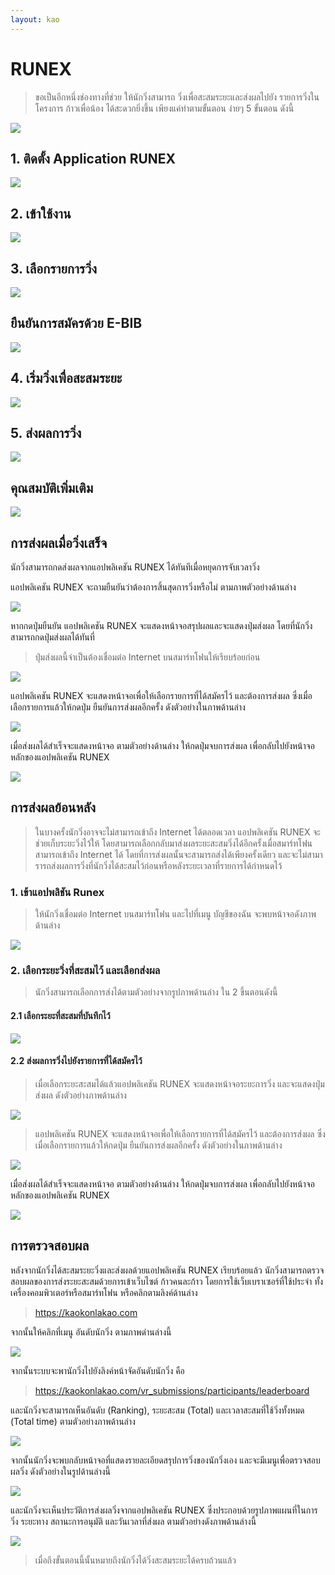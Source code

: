 ```yaml
---
layout: kao
---
```


# RUNEX 
> ขอเป็นอีกหนึ่งช่องทางที่ช่วย ให้นักวิ่งสามารถ วิ่งเพื่อสะสมระยะและส่งผลไปยัง รายการวิ่งในโครงการ ก้าวเพื่อน้อง ได้สะดวกยิ่งขึ้น เพียงแค่ทำตามขั้นตอน ง่ายๆ 5 ขั้นตอน ดังนี้

![](img/kao1.png)

## 1. ติดตั้ง Application RUNEX

![](img/kao2.png)

## 2. เข้าใช้งาน

![](img/kao3.png)

## 3. เลือกรายการวิ่ง

![](img/kao4.png)

## ยืนยันการสมัครด้วย E-BIB

![](img/kao5.png)

## 4. เริ่มวิ่งเพื่อสะสมระยะ

![](img/kao6.png)

## 5. ส่งผลการวิ่ง

![](img/kao7.png)

## คุณสมบัติเพิ่มเติม

![](img/kao8.png)

## การส่งผลเมื่อวิ่งเสร็จ

นักวิ่งสามารถกดส่งผลจากแอปพลิเคชัน RUNEX ได้ทันทีเมื่อหยุดการจับเวลาวิ่ง

แอปพลิเคชัน RUNEX จะถามยืนยันว่าต้องการสิ้นสุดการวิ่งหรือไม่ ตามภาพตัวอย่างด้านล่าง

![](img/2020-11-20-22-05-36.png)

หากกดปุ่มยืนยัน แอปพลิเคชัน RUNEX จะแสดงหน้าจอสรุปผลและจะแสดงปุ่มส่งผล  โดยที่นักวิ่งสามารถกดปุ่มส่งผลได้ทันที่
> ปุ่มส่งผลนี้จำเป็นต้องเชื่อมต่อ Internet บนสมาร์ทโฟนให้เรียบร้อยก่อน

![](img/2020-11-20-22-06-11.png)

แอปพลิเคชัน RUNEX จะแสดงหน้าจอเพื่อให้เลือกรายการที่ได้สมัครไว้ และต้องการส่งผล ซึ่งเมื่อเลือกรายการแล้วให้กดปุ่ม ยืนยันการส่งผลอีกครั้ง ดังตัวอย่างในภาพด้านล่าง

![](img/2020-11-20-21-55-19.png)

เมื่อส่งผลได้สำเร็จจะแสดงหน้าจอ ตามตัวอย่างด้านล่าง ให้กดปุ่มจบการส่งผล เพื่อกลับไปยังหน้าจอหลักของแอปพลิเคชัน RUNEX

![](img/2020-11-20-21-51-24.png)

## การส่งผลย้อนหลัง
> ในบางครั้งนักวิ่งอาจจะไม่สามารถเข้าถึง Internet ได้ตลอดเวลา แอปพลิเคชัน RUNEX จะช่วยเก็บระยะวิ่งไว้ให้ โดยสามารถเลือกกลับมาส่งผลระยะสะสมวิ่งได้อีกครั้งเมื่อสมาร์ทโฟนสามารถเข้าถึง Internet ได้ โดยที่การส่งผลนั้นจะสามารถส่งได้เพียงครั้งเดียว และจะไม่สามารารถส่งผลการวิ่งที่นักวิ่งได้สะสมไว้ก่อนหรือหลังระยะเวลาที่รายการได้กำหนดไว้

### 1. เข้าแอปพลิชัน Runex
> ให้นักวิ่งเชื่อมต่อ Internet บนสมาร์ทโฟน และไปที่เมนู บัญชีของฉัน จะพบหน้าจอดังภาพด้านล่าง

![](img/2020-11-20-21-49-50.png)

### 2. เลือกระยะวิ่งที่สะสมไว้ และเลือกส่งผล
> นักวิ่งสามารถเลือกการส่งได้ตามตัวอย่างจากรูปภาพด้านล่าง ใน 2 ขึ้นตอนดังนี้

#### 2.1 เลือกระยะที่สะสมที่บันทึกไว้

![](img/2020-11-20-21-52-42.png)

#### 2.2 ส่งผลการวิ่งไปยังรายการที่ได้สมัครไว้
> เมื่อเลือกระยะสะสมได้แล้วแอปพลิเคชัน RUNEX จะแสดงหน้าจอระยะการวิ่ง และจะแสดงปุ่มส่งผล ดังตัวอย่างภาพด้านล่าง

![](img/2020-11-20-21-50-46.png)

> แอปพลิเคชัน RUNEX จะแสดงหน้าจอเพื่อให้เลือกรายการที่ได้สมัครไว้ และต้องการส่งผล ซึ่งเมื่อเลือกรายการแล้วให้กดปุ่ม ยืนยันการส่งผลอีกครั้ง ดังตัวอย่างในภาพด้านล่าง

![](img/2020-11-20-21-55-19.png)

เมื่อส่งผลได้สำเร็จจะแสดงหน้าจอ ตามตัวอย่างด้านล่าง ให้กดปุ่มจบการส่งผล เพื่อกลับไปยังหน้าจอหลักของแอปพลิเคชัน RUNEX

![](img/2020-11-20-21-51-24.png)


## การตรวจสอบผล
หลังจากนักวิ่งได้สะสมระยะวิ่งและส่งผลด้วยแอปพลิเคชัน RUNEX เรียบร้อยแล้ว นักวิ่งสามารถตรวจสอบผลของการส่งระยะสะสมด้วยการเข้าเว็บไซต์ ก้าวคนละก้าว โดยการใช้เว็บเบราเซอร์ที่ใช้ประจำ ทั้งเครื่องคอมพิวเตอร์หรือสมาร์ทโฟน หรือคลิกตามลิงค์ด้านล่าง
> https://kaokonlakao.com

จากนั้นให้คลิกที่เมนู อันดับนักวิ่ง ตามภาพด่านล่างนี้

![](img/2020-11-20-21-08-49.png)

จากนั้นระบบจะพานักวิ่งไปยังลิงค์หน้าจัดอันดับนักวิ่ง คือ
> https://kaokonlakao.com/vr_submissions/participants/leaderboard

และนักวิ่งจะสามารถเห็นอันดับ (Ranking), ระยะสะสม (Total) และเวลาสะสมที่ใช้วิ่งทั้งหมด (Total time) ตามตัวอย่างภาพด้านล่าง

![](img/2020-11-20-21-19-04.png)

จากนั้นนักวิ่งจะพบกลับหน้าจอที่แสดงรายละเอียดสรุปการวิ่งของนักวิ่งเอง และจะมีเมนูเพื่อตรวจสอบผลวิ่ง ดังตัวอย่างในรูปด้านล่างนี้

![](img/2020-11-20-21-21-57.png)

และนักวิ่งจะเห็นประวัติการส่งผลวิ่งจากแอปพลิเคชัน RUNEX ซึ่งประกอบด้วยรูปภาพแผนที่ในการวิ่ง ระยะทาง สถานะการอนุมัติ และวันเวลาที่ส่งผล ตามตัวอย่างดังภาพด้านล่างนี้

![](img/2020-11-20-21-27-04.png)

> เมื่อถึงขั้นตอนนี้นั้นหมายถึงนักวิ่งได้วิ่งสะสมระยะได้ครบถ้วนแล้ว 
